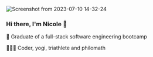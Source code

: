 ![Screenshot from 2023-07-10 14-32-24](https://github.com/nicole-lancaster/nicole-lancaster/assets/116457977/e377a1bb-3b03-4b22-8c19-8f8578a729e9)

### Hi there, I'm Nicole 👋

🌱 Graduate of a full-stack software engineering bootcamp

👩🏻‍💻 Coder, yogi, triathlete and philomath
